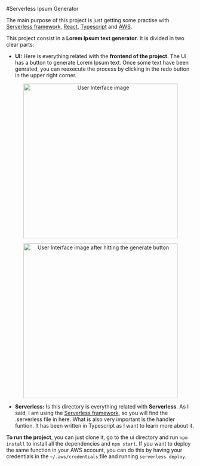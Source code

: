#Serverless Ipsum Generator

The main purpose of this project is just getting some practise with [Serverless framework](https://serverless.com), [React](https://reactjs.org), [Typescript](https://www.typescriptlang.org) and [AWS](https://aws.amazon.com/es/).

This project consist in a **Lorem Ipsum text generator**. It is divided in two clear parts:

- **UI:** Here is everything related with the **frontend of the project**. The UI has a button to generate Lorem Ipsum text. Once some text have been genrated, you can reexecute the process by clicking in the redo button in the upper right corner.

<p align="center">
    <img width="413" alt="User Interface image" src="https://user-images.githubusercontent.com/15388747/48826062-4597ff80-ed61-11e8-86d5-7f109ba543c6.png">
</p>

<p align="center">
    <img width="413" alt="User Interface image after hitting the generate button" src="https://user-images.githubusercontent.com/15388747/48826245-acb5b400-ed61-11e8-9b16-7a9462fa4334.png">
</p>

- **Serverless:** Is this directory is everything related with **Serverless**. As I said, I am using the [Serverless framework](https://serverless.com), so you will find the .serverless file in here. What is also very important is the handler funtion. It has been written in Typescript as I want to learn more about it.

**To run the project**, you can just clone it, go to the ui directory and run `npm install` to install all the dependencies and `npm start`.
If you want to deploy the same function in your AWS account, you can do this by having your credentials in the `~/.aws/credentials` file and running `serverless deploy`.
